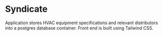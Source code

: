 # Syndicate

Application stores HVAC equipment specifications and relevant distributors into a postgres database container. Front end is built using Tailwind CSS. 
